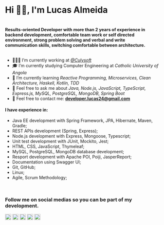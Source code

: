 <link rel="stylesheet" href="https://cdn.jsdelivr.net/gh/devicons/devicon@v2.12.0/devicon.min.css">
<link rel="stylesheet" href="https://cdn.jsdelivr.net/gh/devicons/devicon@latest/devicon.min.css">
<div style="display: flex; flex-direction: column;">
    <h1>Hi 👋🏼, I'm Lucas Almeida</h1>
    <h4 style="max-width: 512px;">Results-oriented Developer with more than 2 years of experience in backend development, comfortable team work or self directed environment, strong problem solving and verbal and write communication skills, switching comfortable between architecture.</h3>
</div>

- 👨🏽‍💻 I’m currently working at <em><a href="https://culysoft.com/">@Culysoft</a></em>
- 🎓 I’m currently studying Computer Engineering at <em>Catholic University of Angola</em>
- 🎯 I’m currently learning <em>Reactive Programming, Microservices, Clean Architecture, Haskell, Kotlin, TDD</em>
- 💬 Feel free to ask me about <em>Java, Node.js, JavaScript, TypeScript, Express.js, MySQL, PostgreSQL, MongoDB, Spring Boot</em>
- 📧 Feel free to contact me: **developer.lucas24@gmail.com**

<h4>I have experience in:</h4>

- Java EE development with Spring Framework, JPA, Hibernate, Maven, Gradle;
- REST APIs development (Spring, Express);
- Node.js development with Express, Mongoose, Typescript;
- Unit test development with JUnit, Mockito, Jest;
- HTML, CSS, JavaScript, Thymeleaf;
- MySQL, PostgreSQL, MongoDB database development;
- Resport development with Apache POI, Poiji, JasperReport;
- Documentation using Swagger UI;
- Git, GitHub;
- Linux;
- Agile, Scrum Methodology;


<br /><h3>Follow me on social medias so you can be part of my development.</h3>

<p align="left">
<a href="https://twitter.com/lucasdelsonn" target="blank"><img align="center" src="https://cdn.jsdelivr.net/npm/simple-icons@3.0.1/icons/twitter.svg" alt="lucas24al" height="20" width="20" /></a>
<a href="https://linkedin.com/in/lucasalmeida24" target="blank"><img align="center" src="https://cdn.jsdelivr.net/npm/simple-icons@3.0.1/icons/linkedin.svg" alt="lucasalmeida24" height="20" width="20" /></a>
<a href="https://www.facebook.com/lucasalmeida2410/" target="blank"><img align="center" src="https://cdn.jsdelivr.net/npm/simple-icons@3.0.1/icons/facebook.svg" alt="lucasalmeida2410" height="20" width="20" /></a>
<a href="https://www.instagram.com/lucasdelson24/" target="blank"><img align="center" src="https://cdn.jsdelivr.net/npm/simple-icons@3.0.1/icons/instagram.svg" alt="lucasdelson24" height="20" width="20" /></a>
<a href="https://www.freecodecamp.org/lucasdelson" target="blank"><img align="center" src="https://img.icons8.com/windows/50/000000/free-code-camp.png" alt="lucas24d" height="20" width="20" /></a>
</p>
